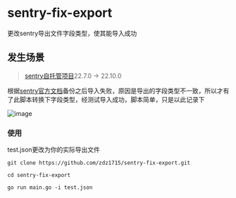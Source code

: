 # sentry-fix-export
更改sentry导出文件字段类型，使其能导入成功

## 发生场景
> [sentry自托管项目](https://github.com/getsentry/self-hosted)22.7.0 -> 22.10.0


根据[sentry官方文档](sentry官方文档)备份之后导入失败，原因是导出的字段类型不一致，所以才有了此脚本转换下字段类型，经测试导入成功，脚本简单，只是以此记录下

![image](https://user-images.githubusercontent.com/24859074/200988626-5f03d8e1-cbe3-448d-a9f8-a6223bf5dccc.png)

### 使用
test.json更改为你的实际导出文件
```shell
git clone https://github.com/zdz1715/sentry-fix-export.git

cd sentry-fix-export

go run main.go -i test.json
```
